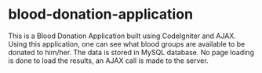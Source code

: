 # blood-donation-application
This is a Blood Donation Application built using CodeIgniter and AJAX. Using this application, one can see what blood groups are available to be donated to him/her. The data is stored in MySQL database. No page loading is done to load the results, an AJAX call is made to the server. 
